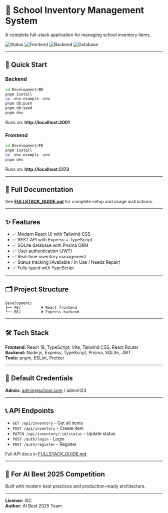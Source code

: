 # 🏫 School Inventory Management System

A complete full-stack application for managing school inventory items.

![Status](https://img.shields.io/badge/status-complete-success)
![Frontend](https://img.shields.io/badge/frontend-React%2018-blue)
![Backend](https://img.shields.io/badge/backend-Node.js%20%2B%20Express-green)
![Database](https://img.shields.io/badge/database-SQLite-yellow)

---

## 🚀 Quick Start

### Backend
```bash
cd Development/BE
pnpm install
cp .env.example .env
pnpm db:push
pnpm db:seed
pnpm dev
```
Runs on: **http://localhost:3001**

### Frontend
```bash
cd Development/FE
pnpm install
cp .env.example .env
pnpm dev
```
Runs on: **http://localhost:5173**

---

## 📖 Full Documentation

See **[FULLSTACK_GUIDE.md](./FULLSTACK_GUIDE.md)** for complete setup and usage instructions.

---

## ✨ Features

- ✅ Modern React UI with Tailwind CSS
- ✅ REST API with Express + TypeScript
- ✅ SQLite database with Prisma ORM
- ✅ User authentication (JWT)
- ✅ Real-time inventory management
- ✅ Status tracking (Available / In Use / Needs Repair)
- ✅ Fully typed with TypeScript

---

## 🗂️ Project Structure

```
Development/
├── FE/         # React frontend
└── BE/         # Express backend
```

---

## 🛠️ Tech Stack

**Frontend:** React 18, TypeScript, Vite, Tailwind CSS, React Router  
**Backend:** Node.js, Express, TypeScript, Prisma, SQLite, JWT  
**Tools:** pnpm, ESLint, Prettier

---

## 📝 Default Credentials

**Admin:** admin@school.com / admin123

---

## 📞 API Endpoints

- `GET /api/inventory` - Get all items
- `POST /api/inventory` - Create item
- `PATCH /api/inventory/:id/status` - Update status
- `POST /auth/login` - Login
- `POST /auth/register` - Register

Full API docs in [FULLSTACK_GUIDE.md](./FULLSTACK_GUIDE.md)

---

## 🎯 For AI Best 2025 Competition

Built with modern best practices and production-ready architecture.

---

**License:** ISC  
**Author:** AI Best 2025 Team

